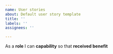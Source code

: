 ```yaml
---
name: User stories
about: Default user story template
title: ''
labels: ''
assignees: ''

---
```


As a **role** I can **capability** so that **received benefit**
